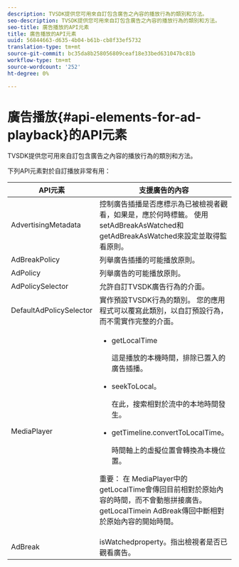 ```yaml
---
description: TVSDK提供您可用來自訂包含廣告之內容的播放行為的類別和方法。
seo-description: TVSDK提供您可用來自訂包含廣告之內容的播放行為的類別和方法。
seo-title: 廣告播放的API元素
title: 廣告播放的API元素
uuid: 56844663-d635-4b04-b61b-cb8f33ef5732
translation-type: tm+mt
source-git-commit: bc35da8b258056809ceaf18e33bed631047bc81b
workflow-type: tm+mt
source-wordcount: '252'
ht-degree: 0%

---
```



# 廣告播放{#api-elements-for-ad-playback}的API元素

TVSDK提供您可用來自訂包含廣告之內容的播放行為的類別和方法。

下列API元素對於自訂播放非常有用：

<table id="table_B07E373B9D2B425AB36466B1D42411AD"> 
 <thead> 
  <tr> 
   <th colname="col1" class="entry"> <b>API元素  </b></th> 
   <th colname="col2" class="entry"> <b>支援廣告的內容</b></th> 
  </tr> 
 </thead>
 <tbody> 
  <tr> 
   <td colname="col1"><span class="apiname"> AdvertisingMetadata  </span> </td> 
   <td colname="col2">控制廣告插播是否應標示為已被檢視者觀看，如果是，應於何時標籤。 使用<span class="codeph"> setAdBreakAsWatched</span>和<span class="codeph"> getAdBreakAsWatched</span>來設定並取得監看原則。 </td> 
  </tr> 
  <tr> 
   <td colname="col1"><span class="apiname"> AdBreakPolicy</span> </td> 
   <td colname="col2"> 列舉廣告插播的可能播放原則。 </td> 
  </tr> 
  <tr> 
   <td colname="col1"><span class="apiname"> AdPolicy</span> </td> 
   <td colname="col2"> 列舉廣告的可能播放原則。 </td> 
  </tr> 
  <tr> 
   <td colname="col1"><span class="apiname"> AdPolicySelector  </span> </td> 
   <td colname="col2"> 允許自訂TVSDK廣告行為的介面。 </td> 
  </tr> 
  <tr> 
   <td colname="col1"><span class="apiname"> DefaultAdPolicySelector  </span> </td> 
   <td colname="col2"> 實作預設TVSDK行為的類別。 您的應用程式可以覆寫此類別，以自訂預設行為，而不需實作完整的介面。 </td> 
  </tr> 
  <tr> 
   <td colname="col1"> <span class="apiname"> MediaPlayer</span> </td> 
   <td colname="col2"> 
    <ul id="ul_37700A741403448A8760FDDA68B099AA"> 
     <li id="li_B465170D449E49489C5924572BEEB4A5"><span class="codeph"> getLocalTime</span> <p>這是播放的本機時間，排除已置入的廣告插播。 </p> </li> 
     <li id="li_D9D68CF428904BB2B84E1BCE828A90DC"><span class="codeph"> seekToLocal</span>。 <p>在此，搜索相對於流中的本地時間發生。 </p> </li> 
     <li id="li_9DBCA75537DC4824AA66B53A3FA28812"><span class="codeph"> getTimeline.convertToLocalTime</span>。 <p>時間軸上的虛擬位置會轉換為本機位置。 </p> </li> 
    </ul> <p>重要： <span class="codeph">在<span class="codeph"> MediaPlayer</span>中的getLocalTime</span>會傳回目前相對於原始內容的時間，而不會動態拼接廣告。 <span class="codeph"> </span> getLocalTimein  <span class="codeph"> </span> AdBreak傳回中斷相對於原始內容的開始時間。 </p> </td> 
  </tr> 
  <tr> 
   <td colname="col1"><span class="apiname"> AdBreak</span> </td> 
   <td colname="col2"><span class="codeph"> </span> isWatchedproperty。指出檢視者是否已觀看廣告。 </td> 
  </tr> 
 </tbody> 
</table>